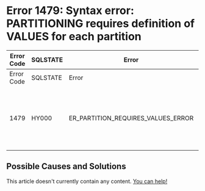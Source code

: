 
# Error 1479: Syntax error: PARTITIONING requires definition of VALUES for each partition


| Error Code | SQLSTATE | Error | Description |
| --- | --- | --- | --- |
| Error Code | SQLSTATE | Error | Description |
| 1479 | HY000 | ER_PARTITION_REQUIRES_VALUES_ERROR | Syntax error: %s PARTITIONING requires definition of VALUES %s for each partition |




## Possible Causes and Solutions


This article doesn't currently contain any content. [You can help!](/en/writing-and-editing-knowledge-base-articles/)

